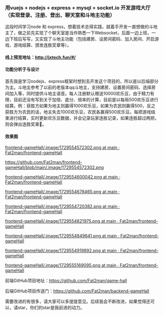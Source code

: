### 用vuejs + nodejs + express + mysql + socket.io 开发游戏大厅（实现登录、注册、登出、聊天室和斗地主功能） 

这段时间学习node 和 express，想着技术总得实践，就着手开发一直想做的斗地主了，做之前先实现了个聊天室是当作熟悉一下Websocket，后面一边上班，一边下班后写写，又实现了斗地主功能（包括建房、设房间密码、加入房间、开启游戏、游戏结算、颁发连胜奖章等）。

#### 线上预览地址：http://jxtech.fun/#/

#### 功能分析于与设计

首先我是学习nodejs、express框架时想到去开发这个项目的，所以是以后端部分为主。斗地主参考了以前的老版本qq斗地主，支持建房、设置房间密码、选择房间加入等，同时提供斗地主语音。每人注册默认赠送10000欢乐豆，由于精力有限，目前还没有写到关于加倍、底分、倍率的计算，目前是以每局500欢乐豆进行结算。例：获胜方如果为地主则赢得1000欢乐豆，如果为农民则赢得500，反之获胜方为农民的话，地主失去1000欢乐豆，农民各赢得500欢乐豆。每把游戏结束进行结算，实时更新欢乐豆数据，并会记录玩家连胜记录，如果连胜超过两把，则会弹出连胜奖章🏅。

#### 效果图

[frontend-gameHall/.image/1729554572302.png at main · Fat2man/frontend-gameHall](./.image/1729554565228.png)

https://github.com/Fat2man/frontend-gameHall/blob/main/.image/1729554572302.png

[frontend-gameHall/.image/1729554600042.png at main · Fat2man/frontend-gameHall](https://github.com/Fat2man/frontend-gameHall/blob/main/.image/1729554600042.png)

[frontend-gameHall/.image/1729554678465.png at main · Fat2man/frontend-gameHall](https://github.com/Fat2man/frontend-gameHall/blob/main/.image/1729554678465.png)

[frontend-gameHall/.image/1729554720382.png at main · Fat2man/frontend-gameHall](https://github.com/Fat2man/frontend-gameHall/blob/main/.image/1729554720382.png)

[frontend-gameHall/.image/1729554821975.png at main · Fat2man/frontend-gameHall](https://github.com/Fat2man/frontend-gameHall/blob/main/.image/1729554821975.png)

[frontend-gameHall/.image/1729554849641.png at main · Fat2man/frontend-gameHall](https://github.com/Fat2man/frontend-gameHall/blob/main/.image/1729554849641.png)

[frontend-gameHall/.image/1729554919892.png at main · Fat2man/frontend-gameHall](https://github.com/Fat2man/frontend-gameHall/blob/main/.image/1729554919892.png)

[frontend-gameHall/.image/1729555169095.png at main · Fat2man/frontend-gameHall](https://github.com/Fat2man/frontend-gameHall/blob/main/.image/1729555169095.png)

前端GitHub项目地址：https://github.com/Fat2man/game-hall

后端GitHub项目传送门：https://github.com/Fat2man/backend-gameHall

需要改进的有很多，请大家可以多提提意见。后续我会不断改进，如果觉得还可以，请star，你们的star是我前进的动力。
